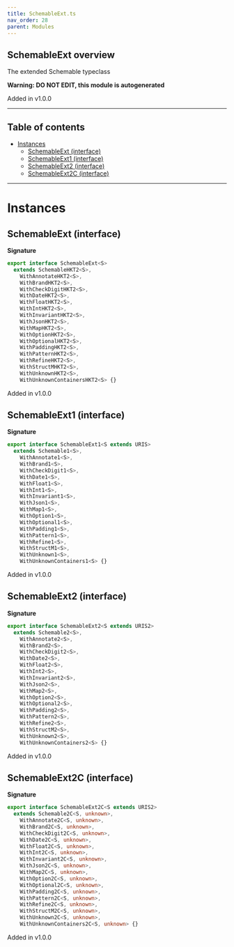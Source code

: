 ```yaml
---
title: SchemableExt.ts
nav_order: 28
parent: Modules
---
```


## SchemableExt overview

The extended Schemable typeclass

**Warning: DO NOT EDIT, this module is autogenerated**

Added in v1.0.0

---

<h2 class="text-delta">Table of contents</h2>

- [Instances](#instances)
  - [SchemableExt (interface)](#schemableext-interface)
  - [SchemableExt1 (interface)](#schemableext1-interface)
  - [SchemableExt2 (interface)](#schemableext2-interface)
  - [SchemableExt2C (interface)](#schemableext2c-interface)

---

# Instances

## SchemableExt (interface)

**Signature**

```ts
export interface SchemableExt<S>
  extends SchemableHKT2<S>,
    WithAnnotateHKT2<S>,
    WithBrandHKT2<S>,
    WithCheckDigitHKT2<S>,
    WithDateHKT2<S>,
    WithFloatHKT2<S>,
    WithIntHKT2<S>,
    WithInvariantHKT2<S>,
    WithJsonHKT2<S>,
    WithMapHKT2<S>,
    WithOptionHKT2<S>,
    WithOptionalHKT2<S>,
    WithPaddingHKT2<S>,
    WithPatternHKT2<S>,
    WithRefineHKT2<S>,
    WithStructMHKT2<S>,
    WithUnknownHKT2<S>,
    WithUnknownContainersHKT2<S> {}
```

Added in v1.0.0

## SchemableExt1 (interface)

**Signature**

```ts
export interface SchemableExt1<S extends URIS>
  extends Schemable1<S>,
    WithAnnotate1<S>,
    WithBrand1<S>,
    WithCheckDigit1<S>,
    WithDate1<S>,
    WithFloat1<S>,
    WithInt1<S>,
    WithInvariant1<S>,
    WithJson1<S>,
    WithMap1<S>,
    WithOption1<S>,
    WithOptional1<S>,
    WithPadding1<S>,
    WithPattern1<S>,
    WithRefine1<S>,
    WithStructM1<S>,
    WithUnknown1<S>,
    WithUnknownContainers1<S> {}
```

Added in v1.0.0

## SchemableExt2 (interface)

**Signature**

```ts
export interface SchemableExt2<S extends URIS2>
  extends Schemable2<S>,
    WithAnnotate2<S>,
    WithBrand2<S>,
    WithCheckDigit2<S>,
    WithDate2<S>,
    WithFloat2<S>,
    WithInt2<S>,
    WithInvariant2<S>,
    WithJson2<S>,
    WithMap2<S>,
    WithOption2<S>,
    WithOptional2<S>,
    WithPadding2<S>,
    WithPattern2<S>,
    WithRefine2<S>,
    WithStructM2<S>,
    WithUnknown2<S>,
    WithUnknownContainers2<S> {}
```

Added in v1.0.0

## SchemableExt2C (interface)

**Signature**

```ts
export interface SchemableExt2C<S extends URIS2>
  extends Schemable2C<S, unknown>,
    WithAnnotate2C<S, unknown>,
    WithBrand2C<S, unknown>,
    WithCheckDigit2C<S, unknown>,
    WithDate2C<S, unknown>,
    WithFloat2C<S, unknown>,
    WithInt2C<S, unknown>,
    WithInvariant2C<S, unknown>,
    WithJson2C<S, unknown>,
    WithMap2C<S, unknown>,
    WithOption2C<S, unknown>,
    WithOptional2C<S, unknown>,
    WithPadding2C<S, unknown>,
    WithPattern2C<S, unknown>,
    WithRefine2C<S, unknown>,
    WithStructM2C<S, unknown>,
    WithUnknown2C<S, unknown>,
    WithUnknownContainers2C<S, unknown> {}
```

Added in v1.0.0
